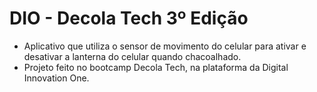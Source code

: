 # DIO - Decola Tech 3º Edição



- Aplicativo que utiliza o sensor de movimento do celular para ativar e desativar a lanterna do celular quando chacoalhado.
- Projeto feito no bootcamp Decola Tech, na plataforma da Digital Innovation One.
